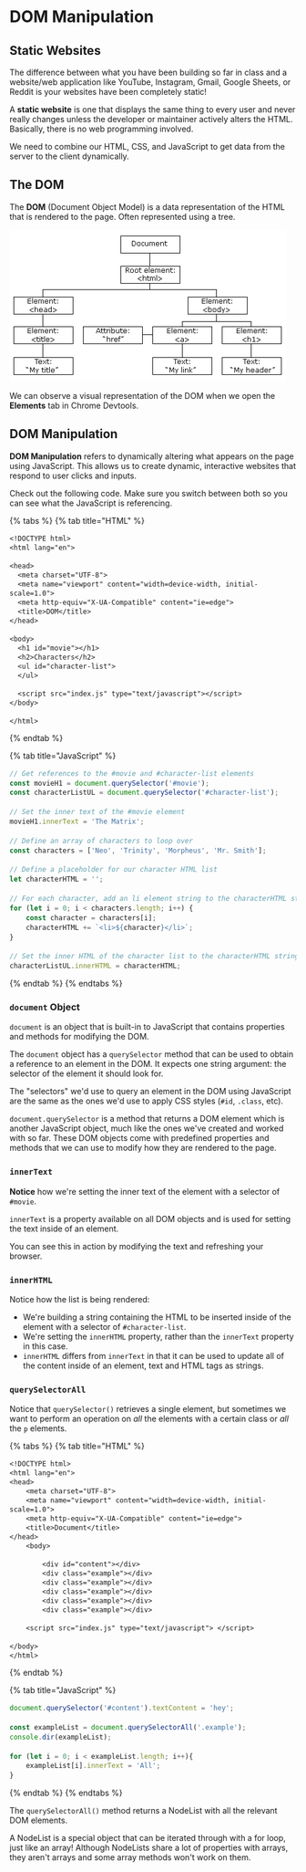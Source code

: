 # DOM Manipulation

## Static Websites

The difference between what you have been building so far in class and a website/web application like YouTube, Instagram, Gmail, Google Sheets, or Reddit is your websites have been completely static!

A **static website** is one that displays the same thing to every user and never really changes unless the developer or maintainer actively alters the HTML. Basically, there is no web programming involved.

We need to combine our HTML, CSS, and JavaScript to get data from the server to the client dynamically.

## The DOM

The **DOM** \(Document Object Model\) is a data representation of the HTML that is rendered to the page. Often represented using a tree.

![](../../../.gitbook/assets/image%20%2845%29.png)

We can observe a visual representation of the DOM when we open the **Elements** tab in Chrome Devtools.

## DOM Manipulation

**DOM Manipulation** refers to dynamically altering what appears on the page using JavaScript. This allows us to create dynamic, interactive websites that respond to user clicks and inputs.

Check out the following code. Make sure you switch between both so you can see what the JavaScript is referencing.

{% tabs %}
{% tab title="HTML" %}
```markup
<!DOCTYPE html>
<html lang="en">

<head>
  <meta charset="UTF-8">
  <meta name="viewport" content="width=device-width, initial-scale=1.0">
  <meta http-equiv="X-UA-Compatible" content="ie=edge">
  <title>DOM</title>
</head>

<body>
  <h1 id="movie"></h1>
  <h2>Characters</h2>
  <ul id="character-list">
  </ul>

  <script src="index.js" type="text/javascript"></script>
</body>

</html>
```
{% endtab %}

{% tab title="JavaScript" %}
```javascript
// Get references to the #movie and #character-list elements
const movieH1 = document.querySelector('#movie');
const characterListUL = document.querySelector('#character-list');

// Set the inner text of the #movie element
movieH1.innerText = 'The Matrix';

// Define an array of characters to loop over
const characters = ['Neo', 'Trinity', 'Morpheus', 'Mr. Smith'];

// Define a placeholder for our character HTML list
let characterHTML = '';

// For each character, add an li element string to the characterHTML string
for (let i = 0; i < characters.length; i++) {
    const character = characters[i];
    characterHTML += `<li>${character}</li>`;
}

// Set the inner HTML of the character list to the characterHTML string
characterListUL.innerHTML = characterHTML;
```
{% endtab %}
{% endtabs %}

### `document` Object

`document` is an object that is built-in to JavaScript that contains properties and methods for modifying the DOM.

The `document` object has a `querySelector` method that can be used to obtain a reference to an element in the DOM. It expects one string argument: the selector of the element it should look for.

The "selectors" we'd use to query an element in the DOM using JavaScript are the same as the ones we'd use to apply CSS styles \(`#id`, `.class`, etc\).

`document.querySelector` is a method that returns a DOM element which is another JavaScript object, much like the ones we've created and worked with so far. These DOM objects come with predefined properties and methods that we can use to modify how they are rendered to the page.

### `innerText`

**Notice** how we're setting the inner text of the element with a selector of `#movie`.

`innerText` is a property available on all DOM objects and is used for setting the text inside of an element.

You can see this in action by modifying the text and refreshing your browser.

### `innerHTML`

Notice how the list is being rendered:

* We're building a string containing the HTML to be inserted inside of the element with a selector of `#character-list`.
* We're setting the `innerHTML` property, rather than the `innerText` property in this case.
* `innerHTML` differs from `innerText` in that it can be used to update all of the content inside of an element, text and HTML tags as strings.

### `querySelectorAll`

Notice that `querySelector()` retrieves a single element, but sometimes we want to perform an operation on _all_ the elements with a certain class or _all_ the `p` elements.

{% tabs %}
{% tab title="HTML" %}
```markup
<!DOCTYPE html>
<html lang="en">
<head>
    <meta charset="UTF-8">
    <meta name="viewport" content="width=device-width, initial-scale=1.0">
    <meta http-equiv="X-UA-Compatible" content="ie=edge">
    <title>Document</title>
</head>
    <body>

        <div id="content"></div>
        <div class="example"></div>
        <div class="example"></div>
        <div class="example"></div>
        <div class="example"></div>
        <div class="example"></div>

    <script src="index.js" type="text/javascript"> </script>

</body>
</html>
```
{% endtab %}

{% tab title="JavaScript" %}
```javascript
document.querySelector('#content').textContent = 'hey';

const exampleList = document.querySelectorAll('.example');
console.dir(exampleList);

for (let i = 0; i < exampleList.length; i++){
    exampleList[i].innerText = 'All';
}
```
{% endtab %}
{% endtabs %}

The `querySelectorAll()` method returns a NodeList with all the relevant DOM elements.

A NodeList is a special object that can be iterated through with a for loop, just like an array! Although NodeLists share a lot of properties with arrays, they aren't arrays and some array methods won't work on them.

